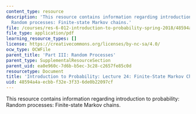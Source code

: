 ```yaml
---
content_type: resource
description: 'This resource contains information regarding introduction to probability:
  Random processes: Finite-state Markov chains.'
file: /courses/res-6-012-introduction-to-probability-spring-2018/48594a4aecbbf32e3f336de0b22097cf_MITRES_6_012S18_L24.pdf
file_type: application/pdf
learning_resource_types: []
license: https://creativecommons.org/licenses/by-nc-sa/4.0/
ocw_type: OCWFile
parent_title: 'Part III: Random Processes'
parent_type: SupplementalResourceSection
parent_uid: ea0e960c-7d6b-b5ec-3c28-c2657fe85c0d
resourcetype: Document
title: 'Introduction to Probability: Lecture 24: Finite-State Markov Chains'
uid: 48594a4a-ecbb-f32e-3f33-6de0b22097cf
---
```

This resource contains information regarding introduction to probability: Random processes: Finite-state Markov chains.